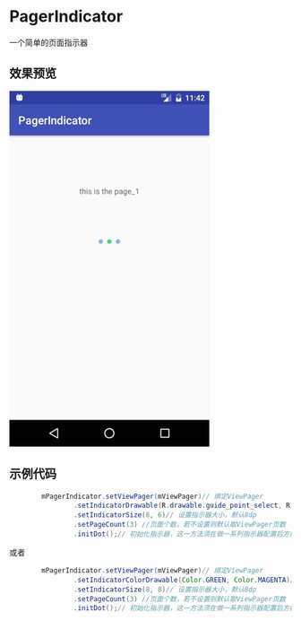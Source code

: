﻿# PagerIndicator
一个简单的页面指示器

效果预览
-------  

![image](https://github.com/silladus/PagerIndicator/blob/master/PagerIndicator/img/view.png)

示例代码
-------
```java
        mPagerIndicator.setViewPager(mViewPager)// 绑定ViewPager
                .setIndicatorDrawable(R.drawable.guide_point_select, R.drawable.guide_point_nomal)// 设置指示器样式
                .setIndicatorSize(6, 6)// 设置指示器大小，默认8dp
				.setPageCount(3) //页面个数，若不设置则默认取ViewPager页数
                .initDot();// 初始化指示器，这一方法须在做一系列指示器配置后方能调用
```
	
或者
```java 
		mPagerIndicator.setViewPager(mViewPager)// 绑定ViewPager
                .setIndicatorColorDrawable(Color.GREEN, Color.MAGENTA)// 设置指示器样式
                .setIndicatorSize(8, 8)// 设置指示器大小，默认8dp
                .setPageCount(3) //页面个数，若不设置则默认取ViewPager页数
                .initDot();// 初始化指示器，这一方法须在做一系列指示器配置后方能调用
```